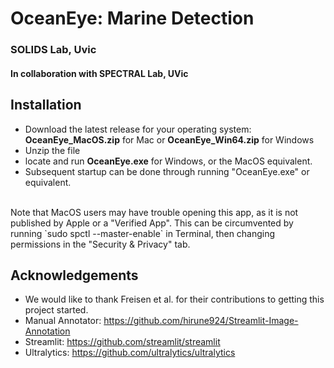 # OceanEye: Marine Detection
### SOLIDS Lab, Uvic
#### In collaboration with SPECTRAL Lab, UVic

## Installation
* Download the latest release for your operating system: __OceanEye_MacOS.zip__ for Mac or __OceanEye_Win64.zip__ for Windows
* Unzip the file
* locate and run __OceanEye.exe__ for Windows, or the MacOS equivalent.
* Subsequent startup can be done through running "OceanEye.exe" or equivalent.
<br>
Note that MacOS users may have trouble opening this app, as it is not published by Apple or a "Verified App". This can be circumvented by running `sudo spctl --master-enable` in Terminal, then changing permissions in the "Security & Privacy" tab.


## Acknowledgements
* We would like to thank Freisen et al. for their contributions to getting this project started.
* Manual Annotator: https://github.com/hirune924/Streamlit-Image-Annotation
* Streamlit: https://github.com/streamlit/streamlit
* Ultralytics: https://github.com/ultralytics/ultralytics 
